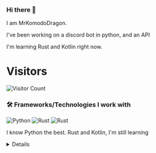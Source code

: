 ### Hi there 👋


I am MrKomodoDragon.

I've been working on a discord bot in python, and an API

I'm learning Rust and Kotlin right now.




# Visitors
![Visitor Count](https://profile-counter.glitch.me/%7BMrKomodoDragon%7D/count.svg)

### 🛠 Frameworks/Technologies I work with
<img alt="Python" src="https://img.shields.io/badge/python%20-%2314354C.svg?&style=for-the-badge&logo=python&logoColor=white"/> <img alt="Rust" src="https://img.shields.io/badge/rust%20-%2314354C.svg?&style=for-the-badge&logo=rust&logoColor=white"/> <img alt="Rust" src="https://img.shields.io/badge/kotlin%20-%2314354C.svg?&style=for-the-badge&logo=kotlin&logoColor=white"/>

I know Python the best. Rust and Kotlin, I'm still learning

<details>
# My Stats
[![Anurag's github stats](https://github-readme-stats.vercel.app/api?username=MrKomodoDragon)](https://github.com/anuraghazra/github-readme-stats)

# Languages I Use
![Top Langs](https://github-readme-stats.vercel.app/api/top-langs/?username=MrKomodoDragon&theme=tokyonight)

# Some more stats
<!--START_SECTION:waka-->
![Profile Views](http://img.shields.io/badge/Profile%20Views-1-blue)

**🐱 My Github Data** 

> 🏆 266 Contributions in the Year 2021
 > 
> 📦 42.3 kB Used in Github's Storage 
 > 
> 🚫 Not Opted to Hire
 > 
> 📜 38 Public Repositories 
 > 
> 🔑 1 Private Repository 
 > 
**I'm an Early 🐤** 

```text
🌞 Morning    76 commits     ██████████░░░░░░░░░░░░░░░   40.64% 
🌆 Daytime    74 commits     ██████████░░░░░░░░░░░░░░░   39.57% 
🌃 Evening    36 commits     ████░░░░░░░░░░░░░░░░░░░░░   19.25% 
🌙 Night      1 commits      ░░░░░░░░░░░░░░░░░░░░░░░░░   0.53%

```
📅 **I'm Most Productive on Tuesday** 

```text
Monday       19 commits     ██░░░░░░░░░░░░░░░░░░░░░░░   10.16% 
Tuesday      40 commits     █████░░░░░░░░░░░░░░░░░░░░   21.39% 
Wednesday    27 commits     ███░░░░░░░░░░░░░░░░░░░░░░   14.44% 
Thursday     23 commits     ███░░░░░░░░░░░░░░░░░░░░░░   12.3% 
Friday       39 commits     █████░░░░░░░░░░░░░░░░░░░░   20.86% 
Saturday     16 commits     ██░░░░░░░░░░░░░░░░░░░░░░░   8.56% 
Sunday       23 commits     ███░░░░░░░░░░░░░░░░░░░░░░   12.3%

```


📊 **This Week I Spent My Time On** 

```text
⌚︎ Time Zone: America/Los_Angeles

💬 Programming Languages: 
HTML                     5 hrs 37 mins       █████████████░░░░░░░░░░░░   52.83% 
Python                   1 hr 58 mins        ████░░░░░░░░░░░░░░░░░░░░░   18.49% 
JavaScript               59 mins             ██░░░░░░░░░░░░░░░░░░░░░░░   9.35% 
CSS                      48 mins             ██░░░░░░░░░░░░░░░░░░░░░░░   7.63% 
reStructuredText         25 mins             █░░░░░░░░░░░░░░░░░░░░░░░░   3.94%

🔥 Editors: 
VS Code                  10 hrs 38 mins      █████████████████████████   100.0%

🐱‍💻 Projects: 
paste-site               7 hrs 56 mins       ██████████████████░░░░░░░   74.56% 
aiodevision              57 mins             ██░░░░░░░░░░░░░░░░░░░░░░░   8.97% 
js-cord                  56 mins             ██░░░░░░░░░░░░░░░░░░░░░░░   8.91% 
rust-projects            21 mins             ░░░░░░░░░░░░░░░░░░░░░░░░░   3.39% 
pain-time                8 mins              ░░░░░░░░░░░░░░░░░░░░░░░░░   1.27%

💻 Operating System: 
Mac                      10 hrs 38 mins      █████████████████████████   100.0%

```

**I Mostly Code in Python** 

```text
Python                   8 repos             █████████████░░░░░░░░░░░░   53.33% 
Rust                     2 repos             ███░░░░░░░░░░░░░░░░░░░░░░   13.33% 
Java                     1 repo              █░░░░░░░░░░░░░░░░░░░░░░░░   6.67% 
HTML                     1 repo              █░░░░░░░░░░░░░░░░░░░░░░░░   6.67% 
Shell                    1 repo              █░░░░░░░░░░░░░░░░░░░░░░░░   6.67%

```


**Timeline**

![Chart not found](https://raw.githubusercontent.com/MrKomodoDragon/MrKomodoDragon/main/charts/bar_graph.png) 


<!--END_SECTION:waka-->
</details>
